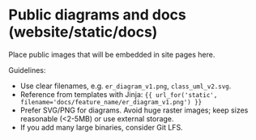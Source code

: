 # Public diagrams and docs (website/static/docs)

Place public images that will be embedded in site pages here.

Guidelines:

- Use clear filenames, e.g. `er_diagram_v1.png`, `class_uml_v2.svg`.
- Reference from templates with Jinja:
  `{{ url_for('static', filename='docs/feature_name/er_diagram_v1.png') }}`
- Prefer SVG/PNG for diagrams. Avoid huge raster images; keep sizes reasonable (<2-5MB) or use external storage.
- If you add many large binaries, consider Git LFS.
